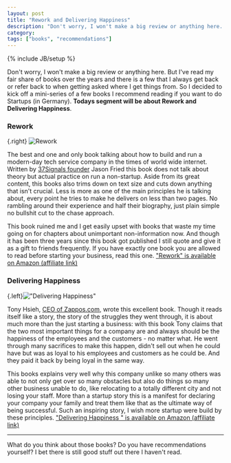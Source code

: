 ```yaml
---
layout: post
title: "Rework and Delivering Happiness"
description: "Don't worry, I won't make a big review or anything here. But I've read my fair share of books over the years and there is a few that I always get back or refer back to when getting asked where I get things from. So I decided to kick off a mini-series of a few books I recommend reading if you want to do Startups (in Germany). **Todays segment will be about Rework and Delivering Happiness**."
category: 
tags: ["books", "recommendations"]
---
```

{% include JB/setup %}

Don't worry, I won't make a big review or anything here. But I've read my fair share of books over the years and there is a few that I always get back or refer back to when getting asked where I get things from. So I decided to kick off a mini-series of a few books I recommend reading if you want to do Startups (in Germany). **Todays segment will be about Rework and Delivering Happiness**.

### Rework

{.right} ![Rework](http://ws-eu.amazon-adsystem.com/widgets/q?_encoding=UTF8&ASIN=0307463745&Format=_SL160_&ID=AsinImage&MarketPlace=DE&ServiceVersion=20070822&WS=1&tag=cbe-21)


The best and one and only book talking about how to build and run a modern-day tech service company in the times of world wide internet. Written by [37Signals founder](http://37signals.com/) Jason Fried this book does not talk about theory but actual practice on run a non-startup. Aside from its great content, this books also trims down on text size and cuts down anything that isn't crucial. Less is more as one of the main principles he is talking about, every point he tries to make he delivers on less than two pages. No rambling around their experience and half their biography, just plain simple no bullshit cut to the chase approach.

This book ruined me and I get easily upset with books that waste my time going on for chapters about unimportant non-information now. And though it has been three years since this book got published I still quote and give it as a gift to friends frequently. If you have exactly one book you are allowed to read before starting your business, read this one. ["Rework" is available on Amazon (affiliate link)](http://www.amazon.de/gp/product/0307463745/ref=as_li_tf_tl?ie=UTF8&camp=1638&creative=6742&creativeASIN=0307463745&linkCode=as2&tag=cbe-21)


### Delivering Happiness

{.left}!["Delivering Happiness"](http://ws-eu.amazon-adsystem.com/widgets/q?_encoding=UTF8&ASIN=0446563048&Format=_SL160_&ID=AsinImage&MarketPlace=DE&ServiceVersion=20070822&WS=1&tag=cbe-21)

Tony Hsieh, [CEO of Zappos.com](http://www.zappos.com/), wrote this excellent book. Though it reads itself like a story, the story of the struggles they went through, it is about much more than the just starting a business: with this book Tony claims that the two most important things for a company are and always should be the happiness of the employees and the customers - no matter what. He went through many sacrifices to make this happen, didn't sell out when he could have but was as loyal to his employees and customers as he could be. And they paid it back by being loyal in the same way. 

This books explains very well why this company unlike so many others was able to not only get over so many obstacles but also do things so many other business unable to do, like relocating to a totally different city and not losing your staff. More than a startup story this is a manifest for declaring your company your family and treat them like that as the ultimate way of being successful. Such an inspiring story, I wish more startup were build by these principles. ["Delivering Happiness " is available on Amazon (affiliate link)](http://www.amazon.de/gp/product/0446563048/ref=as_li_tf_tl?ie=UTF8&camp=1638&creative=6742&creativeASIN=0446563048&linkCode=as2&tag=cbe-21)

---

What do you think about those books? Do you have recommendations yourself? I bet there is still good stuff out there I haven't read.